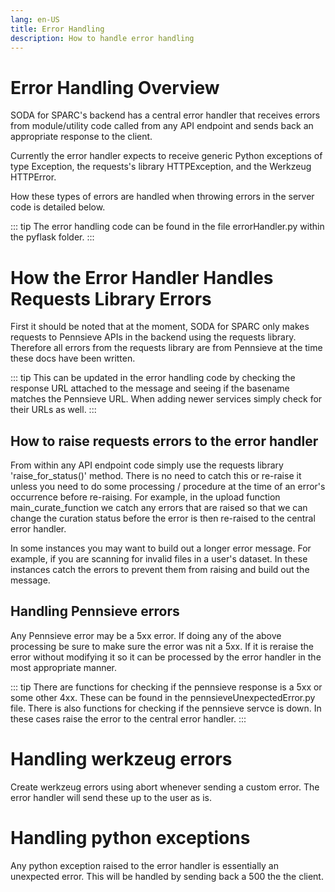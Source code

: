 ```yaml
---
lang: en-US
title: Error Handling
description: How to handle error handling
---
```


# Error Handling Overview

SODA for SPARC's backend has a central error handler that receives errors from module/utility code called from any API endpoint and sends back an appropriate response to the client.

Currently the error handler expects to receive generic Python exceptions of type Exception, the requests's library HTTPException, and the Werkzeug HTTPError.

How these types of errors are handled when throwing errors in the server code is detailed below.

::: tip
The error handling code can be found in the file errorHandler.py within the pyflask folder.
:::

# How the Error Handler Handles Requests Library Errors

First it should be noted that at the moment, SODA for SPARC only makes requests to Pennsieve APIs in the backend using the requests library. Therefore all errors from the requests library are from Pennsieve at the time these docs have been written.

::: tip
This can be updated in the error handling code by checking the response URL attached to the message and seeing if the basename matches the Pennsieve URL. When adding newer services simply check for their URLs as well.
:::

## How to raise requests errors to the error handler

From within any API endpoint code simply use the requests library 'raise_for_status()' method. There is no need to catch this or re-raise it unless you need to do some processing / procedure at the time of an error's occurrence before re-raising. For example, in the upload function main_curate_function we catch any errors that are raised so that we can change the curation status before the error is then re-raised to the central error handler.

In some instances you may want to build out a longer error message. For example, if you are scanning for invalid files in a user's dataset. In these instances catch the errors to prevent them from raising and build out the message.

## Handling Pennsieve errors

Any Pennsieve error may be a 5xx error. If doing any of the above processing be sure to make sure the error was nit a 5xx. If it is reraise the error without modifying it so it can be processed by the error handler in the most appropriate manner.

::: tip
There are functions for checking if the pennsieve response is a 5xx or some other 4xx. These can be found in the pennsieveUnexpectedError.py file.
There is also functions for checking if the pennsieve servce is down. In these cases raise the error to the central error handler.
:::

# Handling werkzeug errors

Create werkzeug errors using abort whenever sending a custom error. The error handler will send these up to the user as is.

# Handling python exceptions

Any python exception raised to the error handler is essentially an unexpected error. This will be handled by sending back a 500 the the client.
